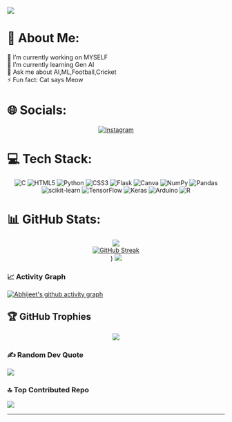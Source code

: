 [![](https://visitcount.itsvg.in/api?id=abhijeet-shankar&icon=7&color=11)](https://visitcount.itsvg.in)


# 💫 About Me:

 🔭 I’m currently working on MYSELF <br>
 🌱 I’m currently learning Gen AI <br>
 💬 Ask me about AI,ML,Football,Cricket<br>
 ⚡ Fun fact: Cat says Meow 


# 🌐 Socials:
<div align="center">
  
[![Instagram](https://img.shields.io/badge/Instagram-%23E4405F.svg?logo=Instagram&logoColor=white)](https://instagram.com/its_abhijeet_17) 
  
</div>

# 💻 Tech Stack:
<div align="center">
  
![C](https://img.shields.io/badge/c-%2300599C.svg?style=flat&logo=c&logoColor=white) ![HTML5](https://img.shields.io/badge/html5-%23E34F26.svg?style=flat&logo=html5&logoColor=white) ![Python](https://img.shields.io/badge/python-3670A0?style=flat&logo=python&logoColor=ffdd54) ![CSS3](https://img.shields.io/badge/css3-%231572B6.svg?style=flat&logo=css3&logoColor=white) ![Flask](https://img.shields.io/badge/flask-%23000.svg?style=flat&logo=flask&logoColor=white) ![Canva](https://img.shields.io/badge/Canva-%2300C4CC.svg?style=flat&logo=Canva&logoColor=white) ![NumPy](https://img.shields.io/badge/numpy-%23013243.svg?style=flat&logo=numpy&logoColor=white) ![Pandas](https://img.shields.io/badge/pandas-%23150458.svg?style=flat&logo=pandas&logoColor=white) ![scikit-learn](https://img.shields.io/badge/scikit--learn-%23F7931E.svg?style=flat&logo=scikit-learn&logoColor=white) ![TensorFlow](https://img.shields.io/badge/TensorFlow-%23FF6F00.svg?style=flat&logo=TensorFlow&logoColor=white) ![Keras](https://img.shields.io/badge/Keras-%23D00000.svg?style=flat&logo=Keras&logoColor=white) ![Arduino](https://img.shields.io/badge/-Arduino-00979D?style=flat&logo=Arduino&logoColor=white) ![R](https://img.shields.io/badge/r-%23276DC3.svg?style=flat&logo=r&logoColor=white)
  
</div>

# 📊 GitHub Stats:
<div align="center">
  
![](https://github-readme-stats-sigma-five.vercel.app/api?username=abhijeet-shankar&theme=midnight-purple&hide_border=false&include_all_commits=true&count_private=true)<br/>
[![GitHub Streak](https://streak-stats.demolab.com/?user=abhijeet-shankar&theme=android-dark&border_radius=5.9&card_width=500)](https://git.io/streak-stats)<br/>)
![](https://github-readme-stats-sigma-five.vercel.app/api/top-langs/?username=abhijeet-shankar&theme=midnight-purple&hide_border=false&include_all_commits=true&count_private=true&layout=compact)

</div>

### 📈 Activity Graph
  
[![Abhijeet's github activity graph](https://github-readme-activity-graph.vercel.app/graph?username=abhijeet-shankar&bg_color=000000&color=2aead3&line=9e4c98&point=0fe6b0&area=true&hide_border=true)](https://github.com/ashutosh00710/github-readme-activity-graph)


## 🏆 GitHub Trophies
<div align="center">
  
![](https://github-profile-trophy.vercel.app/?username=abhijeet-shankar&theme=radical&no-frame=false&no-bg=false&margin-w=4)
  
</div>

### ✍️ Random Dev Quote
![](https://quotes-github-readme.vercel.app/api?type=horizontal&theme=radical)

### 🔝 Top Contributed Repo
![](https://github-contributor-stats.vercel.app/api?username=abhijeet-shankar&limit=5&theme=radical&combine_all_yearly_contributions=true)

---


